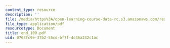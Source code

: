 ```yaml
---
content_type: resource
description: ''
file: /media/https%3A/open-learning-course-data-rc.s3.amazonaws.com/res-6-001-continuum-electromechanics-spring-2009/0763fc9e37b255cdbf7f4c46a232c1ac_end_100.pdf
file_type: application/pdf
resourcetype: Document
title: end_100.pdf
uid: 0763fc9e-37b2-55cd-bf7f-4c46a232c1ac
---
```

